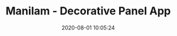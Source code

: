 ---
layout: post
title: "Manilam - Decorative Panel App"
date: 2020-08-01 10:05:24
comments: false
description: ""
link: "https://apps.apple.com/us/app/manilam/id1482536055"
image: /images/swift.png
keywords: ""
category: welcome
tags:
- welcome
---